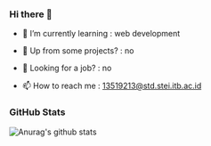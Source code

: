 ### Hi there 👋


- 🌱 I’m currently learning     : web development 

- 👯 Up from some projects?     : no

- 🤔 Looking for a job?         : no

- 📫 How to reach me            : 13519213@std.stei.itb.ac.id


### GitHub Stats
![Anurag's github stats](https://github-readme-stats.vercel.app/api?username=ClarisaNatalia&count_private=true)


